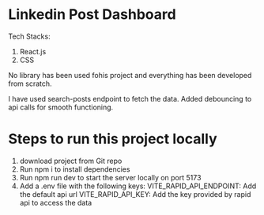 # Linkedin Post Dashboard

Tech Stacks:
1. React.js
2. CSS

No library has been used fohis project and everything has been developed from scratch.

I have used search-posts endpoint to fetch the data.
Added debouncing to api calls for smooth functioning.

# Steps to run this project locally
1. download project from Git repo
2. Run npm i to install dependencies
3. Run npm run dev to start the server locally on port 5173
4. Add a .env file with the following keys:
VITE_RAPID_API_ENDPOINT: Add the default api url
VITE_RAPID_API_KEY: Add the key provided by rapid api to access the data
